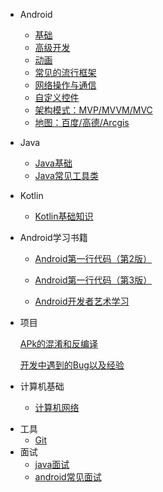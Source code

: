 * Android
  - [基础](./docs\Android\Android.md)
  - [高级开发](./docs\Android\AndroidAdvanced.md)
  - [动画](./docs\Android\AndroidAnimation.md)
  - [常见的流行框架](./docs\Android\AndroidJar.md)
  - [网络操作与通信](./docs\Android\AndroidNet.md)
  - [自定义控件](./docs\Android\AndroidView.md)
  - [架构模式：MVP/MVVM/MVC](./docs\Android\Framework.md)
  - [地图：百度/高德/Arcgis](./docs\Android\Map.md)

* Java

  * [Java基础](./docs\java\JavaBase.md)
  * [Java常见工具类](./docs\java\JavaUntil.md)

* Kotlin

  * [Kotlin基础知识](./docs\Kotlin\KotlinBase.md)   

* Android学习书籍

  - [Android第一行代码（第2版）](./docs\AndroidBook\Android第一行代码（第2版）.md)

  - [Android第一行代码（第3版）](./docs\AndroidBook\Android第一行代码（第3版）.md)

  - [Android开发者艺术学习](./docs\AndroidBook\Android开发者艺术学习.md)

* 项目

  [APk的混淆和反编译](./docs\Project\APk的混淆和反编译.md)

  [开发中遇到的Bug以及经验](./docs\Project\Bug.md)

* 计算机基础

  - [计算机网络](./docs\computersBase\ComputersNet.md)

- 工具
  - [Git](./docs\Tools\git.md)
- 面试
  - [java面试](H:\Note\AndroidStudy\docs\Interview\java.md)
  - [android常见面试](./docs\Interview\android.md)

